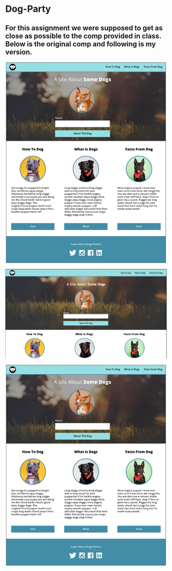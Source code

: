# Dog-Party

## For this assignment we were supposed to get as close as possible to the comp provided in class. Below is the original comp and following is my version.

![screenshots](https://github.com/EmilyLalonde/Dog_Party/blob/master/screenshots/Real-Dog-Party.png)

![screenshots](https://github.com/EmilyLalonde/Dog_Party/blob/master/screenshots/My-Dog-Party1.png)

![screenshots](https://github.com/EmilyLalonde/Dog_Party/blob/master/screenshots/Real-Dog-Party.png)
